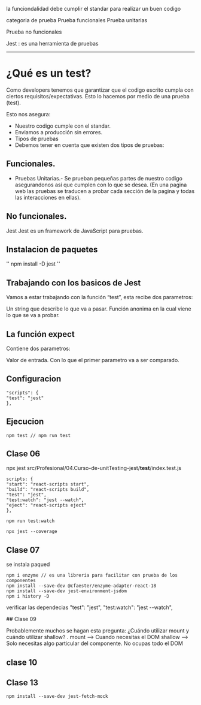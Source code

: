 la funciondalidad debe cumplir el standar para realizar un buen codigo

categoria de prueba
Prueba funcionales
Prueba unitarias

Prueba no funcionales

Jest : es una herramienta de pruebas

---

# ¿Qué es un test?

Como developers tenemos que garantizar que el codigo escrito cumpla con ciertos requisitos/expectativas. Esto lo hacemos por medio de una prueba (test).

Esto nos asegura:

-   Nuestro codigo cumple con el standar.
-   Enviamos a producción sin errores.
-   Tipos de pruebas
-   Debemos tener en cuenta que existen dos tipos de pruebas:

## Funcionales.

-   Pruebas Unitarias.- Se prueban pequeñas partes de nuestro codigo asegurandonos así que cumplen con lo que se desea. (En una pagina web las pruebas se traducen a probar cada sección de la pagina y todas las interacciones en ellas).

## No funcionales.

Jest
Jest es un framework de JavaScript para pruebas.

## Instalacion de paquetes

'' npm install -D jest ''

## Trabajando con los basicos de Jest

Vamos a estar trabajando con la función “test”, esta recibe dos parametros:

Un string que describe lo que va a pasar.
Función anonima en la cual viene lo que se va a probar.

## La función expect

Contiene dos parametros:

Valor de entrada.
Con lo que el primer parametro va a ser comparado.

## Configuracion

    "scripts": {
    "test": "jest"
    },

## Ejecucion

    npm test // npm run test

## Clase 06

npx jest src/Profesional/04.Curso-de-unitTesting-jest/**test**/index.test.js

    scripts: {
    "start": "react-scripts start",
    "build": "react-scripts build",
    "test": "jest",
    "test:watch": "jest --watch",
    "eject": "react-scripts eject"
    },

    npm run test:watch

    npx jest --coverage

## Clase 07

se instala paqued

    npm i enzyme // es una libreria para facilitar con prueba de los componentes
    npm install --save-dev @cfaester/enzyme-adapter-react-18
    npm install --save-dev jest-environment-jsdom
    npm i history -D

verificar las dependecias
"test": "jest",
"test:watch": "jest --watch",

## Clase 09

Probablemente muchos se hagan esta pregunta:
¿Cuándo utilizar mount y cuándo utilizar shallow?
.
mount --> Cuando necesitas el DOM
shallow --> Solo necesitas algo particular del componente. No ocupas todo el DOM

## clase 10

## Clase 13

    npm install --save-dev jest-fetch-mock
